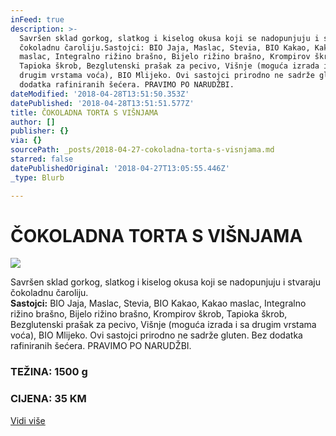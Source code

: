 ```yaml
---
inFeed: true
description: >-
  Savršen sklad gorkog, slatkog i kiselog okusa koji se nadopunjuju i stvaraju
  čokoladnu čaroliju.Sastojci: BIO Jaja, Maslac, Stevia, BIO Kakao, Kakao
  maslac, Integralno rižino brašno, Bijelo rižino brašno, Krompirov škrob,
  Tapioka škrob, Bezglutenski prašak za pecivo, Višnje (moguća izrada i sa
  drugim vrstama voća), BIO Mlijeko. Ovi sastojci prirodno ne sadrže gluten. Bez
  dodatka rafiniranih šećera. PRAVIMO PO NARUDŽBI.
dateModified: '2018-04-28T13:51:50.353Z'
datePublished: '2018-04-28T13:51:51.577Z'
title: ČOKOLADNA TORTA S VIŠNJAMA
author: []
publisher: {}
via: {}
sourcePath: _posts/2018-04-27-cokoladna-torta-s-visnjama.md
starred: false
datePublishedOriginal: '2018-04-27T13:05:55.446Z'
_type: Blurb

---
```

# ČOKOLADNA TORTA S VIŠNJAMA
![](https://the-grid-user-content.s3-us-west-2.amazonaws.com/565af7c4-cb7a-4529-b7ff-c57c81724aff.jpg)

Savršen sklad gorkog, slatkog i kiselog okusa koji se nadopunjuju i stvaraju čokoladnu čaroliju.  
**Sastojci:** BIO Jaja, Maslac, Stevia, BIO Kakao, Kakao maslac, Integralno rižino brašno, Bijelo rižino brašno, Krompirov škrob, Tapioka škrob, Bezglutenski prašak za pecivo, Višnje (moguća izrada i sa drugim vrstama voća), BIO Mlijeko. Ovi sastojci prirodno ne sadrže gluten. Bez dodatka rafiniranih šećera. PRAVIMO PO NARUDŽBI.

### TEŽINA: 1500 g

### CIJENA: 35 KM
[Vidi više][0]

[0]: https://www.facebook.com/greenday.kolaci.peciva/posts/207962903277778